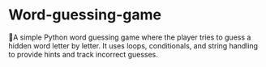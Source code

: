 # Word-guessing-game
🎯A simple Python word guessing game where the player tries to guess a hidden word letter by letter. It uses loops, conditionals, and string handling to provide hints and track incorrect guesses.
